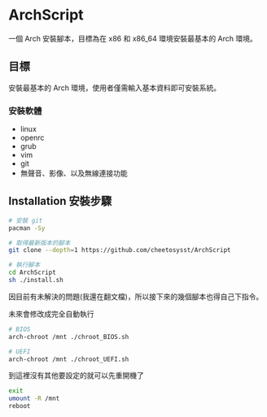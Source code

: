 # ArchScript

一個 Arch 安裝腳本，目標為在 x86 和 x86_64 環境安裝最基本的 Arch 環境。

## 目標
安裝最基本的 Arch 環境，使用者僅需輸入基本資料即可安裝系統。

### 安裝軟體
- linux
- openrc
- grub
- vim
- git
- 無聲音、影像、以及無線連接功能

## Installation 安裝步驟

```sh
# 安裝 git
pacman -Sy 

# 取得最新版本的腳本
git clone --depth=1 https://github.com/cheetosysst/ArchScript

# 執行腳本
cd ArchScript
sh ./install.sh
```

因目前有未解決的問題(我還在翻文檔)，所以接下來的幾個腳本也得自己下指令。

未來會修改成完全自動執行

```sh
# BIOS
arch-chroot /mnt ./chroot_BIOS.sh

# UEFI
arch-chroot /mnt ./chroot_UEFI.sh
```

到這裡沒有其他要設定的就可以先重開機了
```sh
exit
umount -R /mnt
reboot
```